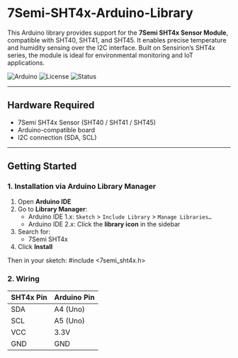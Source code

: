 # 7Semi-SHT4x-Arduino-Library

This Arduino library provides support for the **7Semi SHT4x Sensor Module**, compatible with SHT40, SHT41, and SHT45. It enables precise temperature and humidity sensing over the I2C interface. Built on Sensirion’s SHT4x series, the module is ideal for environmental monitoring and IoT applications.

![Arduino](https://img.shields.io/badge/platform-arduino-blue.svg)
![License](https://img.shields.io/badge/license-MIT-green.svg)
![Status](https://img.shields.io/badge/status-active-brightgreen.svg)

---

## Hardware Required

- 7Semi SHT4x Sensor (SHT40 / SHT41 / SHT45)  
- Arduino-compatible board  
- I2C connection (SDA, SCL)  

---

## Getting Started

### 1. Installation via Arduino Library Manager

1. Open **Arduino IDE**
2. Go to **Library Manager**:
   - Arduino IDE 1.x: `Sketch` > `Include Library` > `Manage Libraries…`
   - Arduino IDE 2.x: Click the **library icon** in the sidebar
3. Search for:
   - 7Semi SHT4x
4. Click **Install**

Then in your sketch:
#include <7semi_sht4x.h>

###  2. Wiring

| SHT4x Pin | Arduino Pin |
| --------- | ----------- |
| SDA       | A4 (Uno)    |
| SCL       | A5 (Uno)    |
| VCC       | 3.3V        |
| GND       | GND         |

